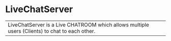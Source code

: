 # LiveChatServer
<table>
<tr>
<td>
LiveChatServer is a Live CHATROOM which allows multiple users (Clients) to chat to each other.
</td>
</tr>
</table>

